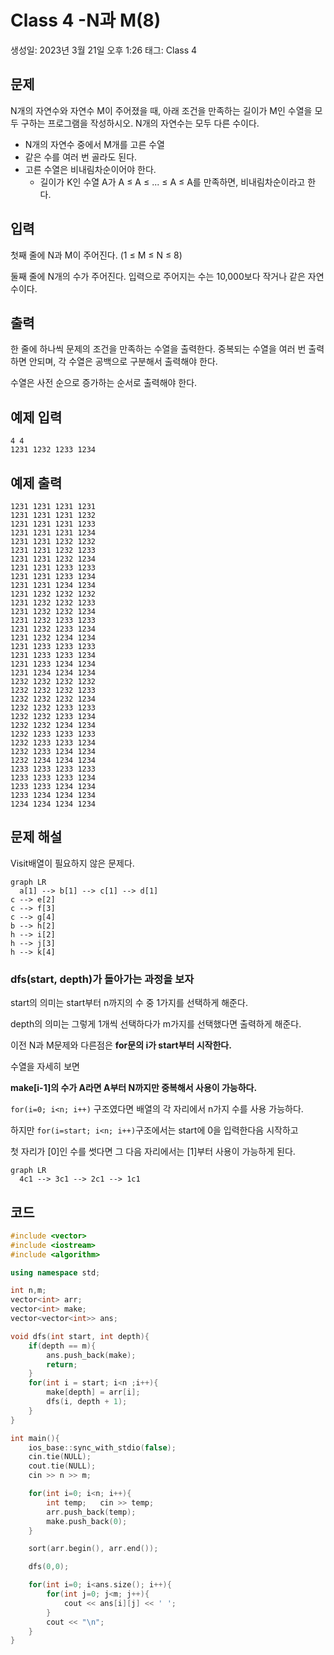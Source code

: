 # Class 4 -N과 M(8)

생성일: 2023년 3월 21일 오후 1:26
태그: Class 4

## 문제

N개의 자연수와 자연수 M이 주어졌을 때, 아래 조건을 만족하는 길이가 M인 수열을 모두 구하는 프로그램을 작성하시오. N개의 자연수는 모두 다른 수이다.

- N개의 자연수 중에서 M개를 고른 수열
- 같은 수를 여러 번 골라도 된다.
- 고른 수열은 비내림차순이어야 한다.
    - 길이가 K인 수열 A가 A ≤ A ≤ ... ≤ A ≤ A를 만족하면, 비내림차순이라고 한다.

## 입력

첫째 줄에 N과 M이 주어진다. (1 ≤ M ≤ N ≤ 8)

둘째 줄에 N개의 수가 주어진다. 입력으로 주어지는 수는 10,000보다 작거나 같은 자연수이다.

## 출력

한 줄에 하나씩 문제의 조건을 만족하는 수열을 출력한다. 중복되는 수열을 여러 번 출력하면 안되며, 각 수열은 공백으로 구분해서 출력해야 한다.

수열은 사전 순으로 증가하는 순서로 출력해야 한다.

## 예제 입력

```
4 4
1231 1232 1233 1234

```

## 예제 출력

```
1231 1231 1231 1231
1231 1231 1231 1232
1231 1231 1231 1233
1231 1231 1231 1234
1231 1231 1232 1232
1231 1231 1232 1233
1231 1231 1232 1234
1231 1231 1233 1233
1231 1231 1233 1234
1231 1231 1234 1234
1231 1232 1232 1232
1231 1232 1232 1233
1231 1232 1232 1234
1231 1232 1233 1233
1231 1232 1233 1234
1231 1232 1234 1234
1231 1233 1233 1233
1231 1233 1233 1234
1231 1233 1234 1234
1231 1234 1234 1234
1232 1232 1232 1232
1232 1232 1232 1233
1232 1232 1232 1234
1232 1232 1233 1233
1232 1232 1233 1234
1232 1232 1234 1234
1232 1233 1233 1233
1232 1233 1233 1234
1232 1233 1234 1234
1232 1234 1234 1234
1233 1233 1233 1233
1233 1233 1233 1234
1233 1233 1234 1234
1233 1234 1234 1234
1234 1234 1234 1234
```

## 문제 해설

Visit배열이 필요하지 않은 문제다.

```mermaid
graph LR
  a[1] --> b[1] --> c[1] --> d[1]
c --> e[2]
c --> f[3]
c --> g[4]
b --> h[2]
h --> i[2]
h --> j[3]
h --> k[4]
```

### dfs(start, depth)가 돌아가는 과정을 보자

start의 의미는 start부터 n까지의 수 중 1가지를 선택하게 해준다.

depth의 의미는 그렇게 1개씩 선택하다가 m가지를 선택했다면 출력하게 해준다.

이전 N과 M문제와 다른점은 **for문의 i가 start부터 시작한다.**

수열을 자세히 보면

**make[i-1]의 수가 A라면 A부터 N까지만 중복해서 사용이 가능하다.**

`for(i=0; i<n; i++)` 구조였다면 배열의 각 자리에서 n가지 수를 사용 가능하다.

하지만 `for(i=start; i<n; i++)`구조에서는 start에 0을 입력한다음 시작하고

첫 자리가 [0]인 수를 썻다면 그 다음 자리에서는 [1]부터 사용이 가능하게 된다.

```mermaid
graph LR
  4c1 --> 3c1 --> 2c1 --> 1c1
```

## 코드

```cpp
#include <vector>
#include <iostream>
#include <algorithm>

using namespace std;

int n,m;
vector<int> arr;
vector<int> make;
vector<vector<int>> ans;

void dfs(int start, int depth){
    if(depth == m){
        ans.push_back(make);
        return;
    }
    for(int i = start; i<n ;i++){
        make[depth] = arr[i];
        dfs(i, depth + 1);
    }
}

int main(){
    ios_base::sync_with_stdio(false);
    cin.tie(NULL);
    cout.tie(NULL);
    cin >> n >> m;

    for(int i=0; i<n; i++){
        int temp;   cin >> temp;
        arr.push_back(temp);
        make.push_back(0);
    }

    sort(arr.begin(), arr.end());

    dfs(0,0);

    for(int i=0; i<ans.size(); i++){
        for(int j=0; j<m; j++){
            cout << ans[i][j] << ' ';
        }
        cout << "\n";
    }
}
```